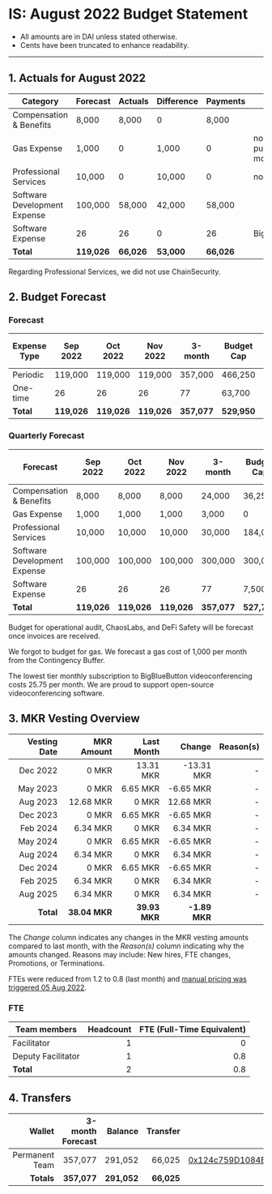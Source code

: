 # IS: August 2022 Budget Statement

* All amounts are in DAI unless stated otherwise.
* Cents have been truncated to enhance readability.

---

## 1. Actuals for August 2022

|Category                    |Forecast|Actuals|Difference|Payments|Why                       |
|----------------------------|--------|-------|----------|--------|--------------------------|
|Compensation & Benefits     |8,000   |8,000  |0         |8,000   |                          |
|Gas Expense                 |1,000   |0      |1,000     |0       |no ETH purchase this month|
|Professional Services       |10,000  |0      |10,000    |0       |no usage                  |
|Software Development Expense|100,000 |58,000 |42,000    |58,000  |                          |
|Software Expense            |26      |26     |0         |26      |BigBlueMeeting            |
|**Total**                       |**119,026** |**66,026** |**53,000**    |**66,026**  |                          |

Regarding Professional Services, we did not use ChainSecurity.

## 2. Budget Forecast

### Forecast

|Expense Type|Sep 2022|Oct 2022|Nov 2022|3-month|Budget Cap|Budget Cap + Buffer|
|------------|--------|--------|--------|-------|----------|-------------------|
|Periodic    |119,000 |119,000 |119,000 |357,000|466,250   |536,188            |
|One-time    |26      |26      |26      |77     |63,700    |73,255             |
|**Total**       |**119,026** |**119,026** |**119,026** |**357,077**|**529,950**   |**609,443**            |

### Quarterly Forecast

|Forecast                    |Sep 2022|Oct 2022|Nov 2022|3-month|Budget Cap|Budget Cap + Buffer|
|----------------------------|--------|--------|--------|-------|----------|-------------------|
|Compensation & Benefits     |8,000   |8,000   |8,000   |24,000 |36,250    |41,688             |
|Gas Expense                 |1,000   |1,000   |1,000   |3,000  |0         |0                  |
|Professional Services       |10,000  |10,000  |10,000  |30,000 |184,000   |211,600            |
|Software Development Expense|100,000 |100,000 |100,000 |300,000|300,000   |345,000            |
|Software Expense            |26      |26      |26      |77     |7,500     |8,625              |
|**Total**                       |**119,026** |**119,026** |**119,026** |**357,077**|**527,750**   |**606,913**            |

Budget for operational audit, ChaosLabs, and DeFi Safety will be
forecast once invoices are received.

We forgot to budget for gas. We forecast a gas cost of 1,000 per month
from the Contingency Buffer.

The lowest tier monthly subscription to BigBlueButton
videoconferencing costs 25.75 per month. We are proud to support
open-source videoconferencing software.

## 3. MKR Vesting Overview

|  Vesting Date  |       MKR Amount | Last Month |        Change |      Reason(s) |
|---------------:|-----------------:|-----------:|--------------:|---------------:|
|  Dec 2022        |       0 MKR |  13.31 MKR |   -13.31 MKR |      -  |
|  May 2023        |       0 MKR |   6.65 MKR |   -6.65 MKR |      - |
|  Aug 2023 	   | 12.68 MKR   |      0 MKR |   12.68 MKR |      - |
|  Dec 2023        |       0 MKR |   6.65 MKR |   -6.65 MKR |      - |
|  Feb 2024 	   | 6.34 MKR    |      0 MKR |   6.34 MKR  |      - |
|  May 2024        |       0 MKR |   6.65 MKR |   -6.65 MKR |      - |
|  Aug 2024 	   | 6.34 MKR    |      0 MKR |   6.34 MKR  |      - |
|  Dec 2024        |       0 MKR |   6.65 MKR |   -6.65 MKR |      - |
|  Feb 2025 	   | 6.34 MKR    |      0 MKR |   6.34 MKR  |      - |
|  Aug 2025 	   | 6.34 MKR    |      0 MKR |   6.34 MKR  |      - |
|  **Total**       | **38.04 MKR**  |**39.93 MKR**| **-1.89 MKR** |           |

The *Change* column indicates any changes in the MKR vesting amounts compared to last month, with the *Reason(s)* column indicating why the amounts changed. Reasons may include: New hires, FTE changes, Promotions, or Terminations.

FTEs were reduced from 1.2 to 0.8 (last month) and [manual pricing was triggered 05 Aug 2022](https://forum.makerdao.com/t/mip40c3-sp41-immunefi-security-core-unit-mkr-budget-is-001/108143/).

### FTE

| Team members              |Headcount|FTE (Full-Time Equivalent)|
|---------------------------|--------:|-------------------------:|
| Facilitator               |1        |0                         |
| Deputy Facilitator        |1        |0.8                       |
| **Total**                 |2        |0.8                       |

## 4. Transfers

|  Wallet | 3-month Forecast    | Balance |      Transfer |                Multi-sig Address |
|--------:|---------------------:|-------:|--------------:|---------------------------------:|
| Permanent Team |  357,077    | 291,052      | 66,025 | [0x124c759D1084E67B19a206ab85c4527Fab26c342](https://gnosis-safe.io/app/#/safes/0x124c759D1084E67B19a206ab85c4527Fab26c342) |
| **Totals**     | **357,077** | **291,052**  | **66,025** | |
